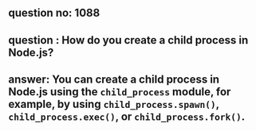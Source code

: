
      
## question no: 1088

## question : How do you create a child process in Node.js?

## answer: You can create a child process in Node.js using the `child_process` module, for example, by using `child_process.spawn()`, `child_process.exec()`, or `child_process.fork()`.
      